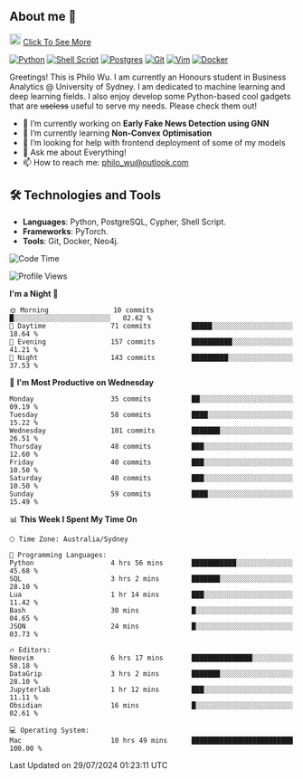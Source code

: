 ## About me 🤗

<a href="#"><img src="https://media.giphy.com/media/hvRJCLFzcasrR4ia7z/giphy.gif" width="20px" height="20px"></a> [Click To See More](https://codeboyphilo.github.io)

[![Python](https://img.shields.io/badge/python-3670A0?style=for-the-badge&logo=python&logoColor=ffdd54)](#)
[![Shell Script](https://img.shields.io/badge/shell_script-%23121011.svg?style=for-the-badge&logo=gnu-bash&logoColor=white)](#)
[![Postgres](https://img.shields.io/badge/postgres-%23316192.svg?style=for-the-badge&logo=postgresql&logoColor=white)](#)
[![Git](https://img.shields.io/badge/git-%23F05033.svg?style=for-the-badge&logo=git&logoColor=white)](#)
[![Vim](https://img.shields.io/badge/VIM-%2311AB00.svg?style=for-the-badge&logo=vim&logoColor=white)](#)
[![Docker](https://img.shields.io/badge/docker-%230db7ed.svg?style=for-the-badge&logo=docker&logoColor=white)](#)

Greetings! This is Philo Wu. I am currently an Honours student in Business Analytics \@ University of Sydney. I am dedicated to machine learning and deep learning fields. I also enjoy develop some Python-based cool gadgets that are ~~useless~~ useful to serve my needs. Please check them out!

- 🔭 I’m currently working on **Early Fake News Detection using GNN**
- 🌱 I’m currently learning **Non-Convex Optimisation**
- 🤔 I’m looking for help with frontend deployment of some of my models
- 💬 Ask me about Everything!
- 📫 How to reach me: philo_wu@outlook.com

## 🛠 Technologies and Tools
- **Languages**: Python, PostgreSQL, Cypher, Shell Script.
- **Frameworks**: PyTorch.
- **Tools**: Git, Docker, Neo4j.

<!--START_SECTION:waka-->
![Code Time](http://img.shields.io/badge/Code%20Time-346%20hrs%2034%20mins-blue)

![Profile Views](http://img.shields.io/badge/Profile%20Views-4-blue)

**I'm a Night 🦉** 

```text
🌞 Morning                10 commits          █░░░░░░░░░░░░░░░░░░░░░░░░   02.62 % 
🌆 Daytime                71 commits          █████░░░░░░░░░░░░░░░░░░░░   18.64 % 
🌃 Evening                157 commits         ██████████░░░░░░░░░░░░░░░   41.21 % 
🌙 Night                  143 commits         █████████░░░░░░░░░░░░░░░░   37.53 % 
```
📅 **I'm Most Productive on Wednesday** 

```text
Monday                   35 commits          ██░░░░░░░░░░░░░░░░░░░░░░░   09.19 % 
Tuesday                  58 commits          ████░░░░░░░░░░░░░░░░░░░░░   15.22 % 
Wednesday                101 commits         ███████░░░░░░░░░░░░░░░░░░   26.51 % 
Thursday                 48 commits          ███░░░░░░░░░░░░░░░░░░░░░░   12.60 % 
Friday                   40 commits          ███░░░░░░░░░░░░░░░░░░░░░░   10.50 % 
Saturday                 40 commits          ███░░░░░░░░░░░░░░░░░░░░░░   10.50 % 
Sunday                   59 commits          ████░░░░░░░░░░░░░░░░░░░░░   15.49 % 
```


📊 **This Week I Spent My Time On** 

```text
🕑︎ Time Zone: Australia/Sydney

💬 Programming Languages: 
Python                   4 hrs 56 mins       ███████████░░░░░░░░░░░░░░   45.68 % 
SQL                      3 hrs 2 mins        ███████░░░░░░░░░░░░░░░░░░   28.10 % 
Lua                      1 hr 14 mins        ███░░░░░░░░░░░░░░░░░░░░░░   11.42 % 
Bash                     30 mins             █░░░░░░░░░░░░░░░░░░░░░░░░   04.65 % 
JSON                     24 mins             █░░░░░░░░░░░░░░░░░░░░░░░░   03.73 % 

🔥 Editors: 
Neovim                   6 hrs 17 mins       ███████████████░░░░░░░░░░   58.18 % 
DataGrip                 3 hrs 2 mins        ███████░░░░░░░░░░░░░░░░░░   28.10 % 
Jupyterlab               1 hr 12 mins        ███░░░░░░░░░░░░░░░░░░░░░░   11.11 % 
Obsidian                 16 mins             █░░░░░░░░░░░░░░░░░░░░░░░░   02.61 % 

💻 Operating System: 
Mac                      10 hrs 49 mins      █████████████████████████   100.00 % 
```


 Last Updated on 29/07/2024 01:23:11 UTC
<!--END_SECTION:waka-->
